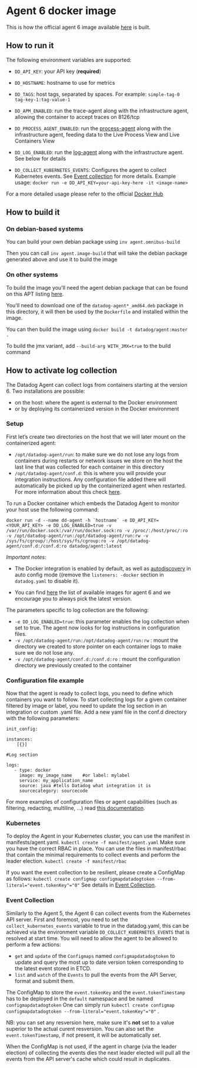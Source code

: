 # Agent 6 docker image

This is how the official agent 6 image available [here](https://hub.docker.com/r/datadog/agent/) is built.

## How to run it

The following environment variables are supported:

- `DD_API_KEY`: your API key (**required**)
- `DD_HOSTNAME`: hostname to use for metrics
- `DD_TAGS`: host tags, separated by spaces. For example: `simple-tag-0 tag-key-1:tag-value-1`

- `DD_APM_ENABLED`: run the trace-agent along with the infrastructure agent, allowing the container to accept traces on 8126/tcp
- `DD_PROCESS_AGENT_ENABLED`: run the [process-agent](https://docs.datadoghq.com/graphing/infrastructure/process/) along with the infrastructure agent, feeding data to the Live Process View and Live Containers View
- `DD_LOG_ENABLED`: run the [log-agent](https://docs.datadoghq.com/logs/) along with the infrastructure agent. See below for details
- `DD_COLLECT_KUBERNETES_EVENTS`: Configures the agent to collect Kubernetes events. See [Event collection](#event-collection) for more details.
Example usage: `docker run -e DD_API_KEY=your-api-key-here -it <image-name>`

For a more detailed usage please refer to the official [Docker Hub](https://hub.docker.com/r/datadog/agent/)

## How to build it

### On debian-based systems

You can build your own debian package using `inv agent.omnibus-build`

Then you can call `inv agent.image-build` that will take the debian package generated above and use it to build the image

### On other systems

To build the image you'll need the agent debian package that can be found on this APT listing [here](https://s3.amazonaws.com/apt-agent6.datad0g.com).

You'll need to download one of the `datadog-agent*_amd64.deb` package in this directory, it will then be used by the `Dockerfile` and installed within the image.

You can then build the image using `docker build -t datadog/agent:master .`

To build the jmx variant, add `--build-arg WITH_JMX=true` to the build command

## How to activate log collection

The Datadog Agent can collect logs from containers starting at the version 6. Two installations are possible:

- on the host: where the agent is external to the Docker environment
- or by deploying its containerized version in the Docker environment

### Setup

First let’s create two directories on the host that we will later mount on the containerized agent:

- `/opt/datadog-agent/run`: to make sure we do not lose any logs from containers during restarts or network issues we store on the host the last line that was collected for each container in this directory
- `/opt/datadog-agent/conf.d`: this is where you will provide your integration instructions. Any configuration file added there will automatically be picked up by the containerized agent when restarted. For more information about this check [here](https://github.com/DataDog/docker-dd-agent#enabling-integrations).

To  run a Docker container which embeds the Datadog Agent to monitor your host use the following command:

```
docker run -d --name dd-agent -h `hostname` -e DD_API_KEY=<YOUR_API_KEY> -e DD_LOG_ENABLED=true -v /var/run/docker.sock:/var/run/docker.sock:ro -v /proc/:/host/proc/:ro -v /opt/datadog-agent/run:/opt/datadog-agent/run:rw -v /sys/fs/cgroup/:/host/sys/fs/cgroup:ro -v /opt/datadog-agent/conf.d:/conf.d:ro datadog/agent:latest
```

*Important notes*:

- The Docker integration is enabled by default, as well as [autodiscovery](https://docs.datadoghq.com/guides/servicediscovery/) in auto config mode ((remove the `listeners: -docker` section in `datadog.yaml` to disable it).

- You can find [here](https://hub.docker.com/r/datadog/agent/tags/) the list of available images for agent 6 and we encourage you to always pick the latest version.

The parameters specific to log collection are the following:

- `-e DD_LOG_ENABLED=true`: this parameter enables the log collection when set to true. The agent now looks for log instructions in configuration files.
- `-v /opt/datadog-agent/run:/opt/datadog-agent/run:rw` : mount the directory we created to store pointer on each container logs to make sure we do not lose any.
- `-v /opt/datadog-agent/conf.d:/conf.d:ro` : mount the configuration directory we previously created to the container

### Configuration file example

Now that the agent is ready to collect logs, you need to define which containers you want to follow.
To start collecting logs for a given container filtered by image or label, you need to update the log section in an integration or custom .yaml file.
Add a new yaml file in the conf.d directory with the following parameters:

```
init_config:

instances:
    [{}]

#Log section

logs:
   - type: docker
     image: my_image_name    #or label: mylabel
     service: my_application_name
     source: java #tells Datadog what integration it is
     sourcecategory: sourcecode
```
For more examples of configuration files or agent capabilities (such as filtering, redacting, multiline, …) read [this documentation](https://docs.datadoghq.com/logs/#filter-logs).

### Kubernetes

To deploy the Agent in your Kubernetes cluster, you can use the manifest in manifests/agent.yaml.
`kubectl create -f manifest/agent.yaml`
Make sure you have the correct RBAC in place. You can use the files in manifest/rbac that contain the minimal requirements to collect events and perform the leader election.
`kubectl create -f manifest/rbac`

If you want the event collection to be resilient, please create a ConfigMap as follows:
`kubectl create configmap configmapdatadogtoken --from-literal="event.tokenKey"="0"`
See details in [Event Collection](#event-collection).

### Event Collection
<a name="event-collection"></a>
Similarly to the Agent 5, the Agent 6 can collect events from the Kubernetes API server.
First and foremost, you need to set the `collect_kubernetes_events` variable to true in the datadog.yaml, this can be achieved via the environment variable `DD_COLLECT_KUBERNETES_EVENTS` that is resolved at start time.
You will need to allow the agent to be allowed to perform a few actions:

- `get` and `update` of the `Configmaps` named `configmapdatadogtoken` to update and query the most up to date version token corresponding to the latest event stored in ETCD.
- `list` and `watch` of the `Events` to pull the events from the API Server, format and submit them.


The ConfigMap to store the `event.tokenKey` and the `event.tokenTimestamp` has to be deployed in the `default` namespace and be named `configmapdatadogtoken`
One can simply run `kubectl create configmap configmapdatadogtoken --from-literal="event.tokenKey"="0"` .

NB: you can set any resversion here, make sure it's **not** set to a value superior to the actual curent resversion.
You can also set the `event.tokenTimestamp`, if not present, it will be automatically set.

When the ConfigMap is not used, if the agent in charge (via the leader election) of collecting the events dies the  next leader elected will pull all the events from the API server's cache  which could result in duplicates.
